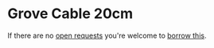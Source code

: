 # Grove Cable 20cm
If there are no [open requests](../../../../issues?q=is%3Aissue+is%3Aopen+%22Grove+Cable+20cm%22) you're welcome to [borrow this](../../../../issues/new?title=Borrow+request+for+Grove+Cable+20cm&body=1+piece+of+%5Bthis%5D%28..%2Fblob%2Fmain%2F.%2FParts%2FCables%2FGrove_Cable_20cm.md%29+for+~2+weeks.).